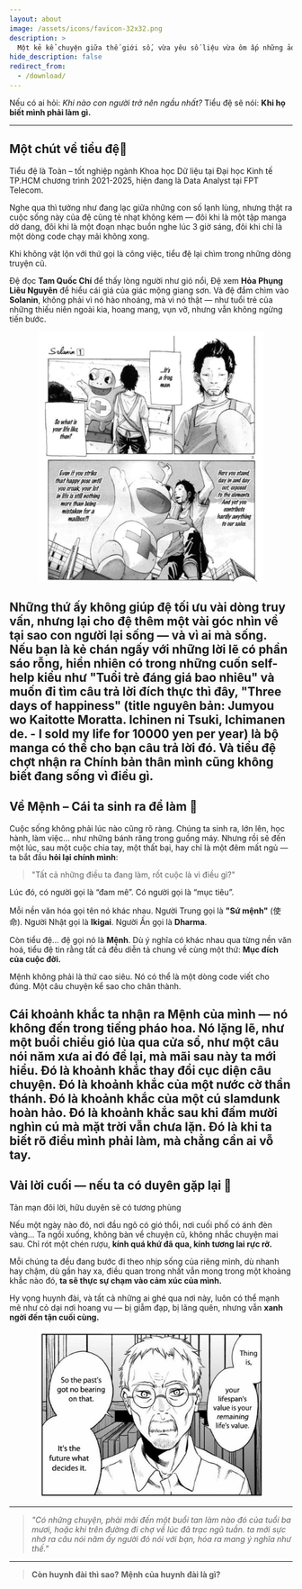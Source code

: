 ```yaml
---
layout: about
image: /assets/icons/favicon-32x32.png
description: >
  Một kẻ kể chuyện giữa thế giới số, vừa yêu số liệu vừa ôm ấp những ảo vọng mơ hồ.
hide_description: false
redirect_from:
  - /download/
---
```


Nếu có ai hỏi: *Khi nào con người trở nên ngầu nhất?*
Tiểu đệ sẽ nói: **Khi họ biết mình phải làm gì.**

---

## Một chút về tiểu đệ👋

Tiểu đệ là Toàn – tốt nghiệp ngành Khoa học Dữ liệu tại Đại học Kinh tế TP.HCM chương trình 2021-2025, hiện đang là Data Analyst tại FPT Telecom.

Nghe qua thì tưởng như đang lạc giữa những con số lạnh lùng, nhưng thật ra cuộc sống này của đệ cũng tẻ nhạt không kém — đôi khi là một tập manga dở dang, đôi khi là một đoạn nhạc buồn nghe lúc 3 giờ sáng, đôi khi chỉ là một dòng code chạy mãi không xong.

Khi không vật lộn với thứ gọi là công việc, tiểu đệ lại chìm trong những dòng truyện cũ.

Đệ đọc **Tam Quốc Chí** để thấy lòng người như gió nổi,
Đệ xem **Hỏa Phụng Liêu Nguyên** để hiểu cái giá của giác mộng giang sơn.
Và đệ đắm chìm vào **Solanin**, không phải vì nó hào nhoáng, mà vì nó thật — như tuổi trẻ của những thiếu niên ngoài kia, hoang mang, vụn vỡ, nhưng vẫn không ngừng tiến bước.

<p align="center">
  <img src="/assets/img/about/solanin-chapter1.png" alt="Tồn tại" width="400"/>
</p>

Những thứ ấy không giúp đệ tối ưu vài dòng truy vấn, nhưng lại cho đệ thêm một vài góc nhìn về tại sao con người lại sống — và vì ai mà sống.
Nếu bạn là kẻ chán ngấy với những lời lẽ có phần sáo rỗng, hiển nhiên có trong những cuốn self-help kiểu như "Tuổi trẻ đáng giá bao nhiêu" và muốn đi tìm câu trả lời đích thực thì đây, "Three days of happiness" (title nguyên bản: Jumyou wo Kaitotte Moratta. Ichinen ni Tsuki, Ichimanen de. - I sold my life for 10000 yen per year) là bộ manga có thể cho bạn câu trả lời đó. Và tiểu đệ chợt nhận ra **Chính bản thân mình cũng không biết đang sống vì điều gì.**
---

## Về Mệnh – Cái ta sinh ra để làm 🎯

Cuộc sống không phải lúc nào cũng rõ ràng.
Chúng ta sinh ra, lớn lên, học hành, làm việc... như những bánh răng trong guồng máy.
Nhưng rồi sẽ đến một lúc, sau một cuộc chia tay, một thất bại, hay chỉ là một đêm mất ngủ — ta bắt đầu **hỏi lại chính mình**:

> "Tất cả những điều ta đang làm, rốt cuộc là vì điều gì?"

Lúc đó, có người gọi là “đam mê”.
Có người gọi là “mục tiêu”.

Mỗi nền văn hóa gọi tên nó khác nhau.
Người Trung gọi là **"Sứ mệnh"** (使命).
Người Nhật gọi là **Ikigai**.
Người Ấn gọi là **Dharma**.

Còn tiểu đệ… đệ gọi nó là **Mệnh**.
Dù ý nghĩa có khác nhau qua từng nền văn hoá, tiểu đệ tin rằng tất cả đều diễn tả chung về cùng một thứ: **Mục đích của cuộc đời.**

Mệnh không phải là thứ cao siêu.
Nó có thể là một dòng code viết cho đúng.
Một câu chuyện kể sao cho chân thành.

Cái khoảnh khắc ta nhận ra Mệnh của mình — nó không đến trong tiếng pháo hoa. Nó lặng lẽ, như một buổi chiều gió lùa qua cửa sổ, như một câu nói năm xưa ai đó để lại, mà mãi sau này ta mới hiểu.
Đó là khoảnh khắc thay đổi cục diện câu chuyện.
Đó là khoảnh khắc của một nước cờ thần thánh.
Đó là khoảnh khắc của một cú slamdunk hoàn hảo.
Đó là khoảnh khắc sau khi đấm mười nghìn cú mà mặt trời vẫn chưa lặn.
Đó là khi ta biết rõ điều mình phải làm, mà chẳng cần ai vỗ tay.
---

## Vài lời cuối — nếu ta có duyên gặp lại 🥃
Tản mạn đôi lời, hữu duyên sẽ có tương phùng

Nếu một ngày nào đó, nơi đầu ngõ có gió thổi, nơi cuối phố có ánh đèn vàng...
Ta ngồi xuống, không bàn về chuyện cũ, không nhắc chuyện mai sau.
Chỉ rót một chén rượu, **kính quá khứ đã qua, kính tương lai rực rỡ.**

Mỗi chúng ta đều đang bước đi theo nhịp sống của riêng mình,
dù nhanh hay chậm, dù gần hay xa, điều quan trong nhất vẫn mong trong
một khoảng khắc nào đó, **ta sẽ thực sự chạm vào cảm xúc của mình.**

Hy vọng huynh đài, và tất cả những ai ghé qua nơi này,
luôn có thể mạnh mẽ như cỏ dại nơi hoang vu — bị giẫm đạp, bị lãng quên,
nhưng vẫn **xanh ngời đến tận cuối cùng.**

<p align="center">
  <img src="/assets/img/about/3dayhappyness.png" alt="Cuộc đời đáng giá bao nhiêu" width="400"/>
</p>

---

> *"Có những chuyện, phải mãi đến một buổi tan làm nào đó của tuổi ba mươi, hoặc khi trên đường đi chợ về lúc đã trạc ngũ tuần.
> ta mới sực nhớ ra câu nói năm ấy người đó nói với bạn, hóa ra mang ý nghĩa như thế."*

---

> **Còn huynh đài thì sao?**
> **Mệnh của huynh đài là gì?**
